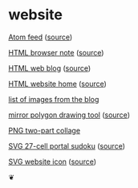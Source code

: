 # website

[Atom feed](/atom.xml) ([source](atom.xml))

[HTML browser note](/66c/browser_note.html) ([source](66c/browser_note.html))

[HTML web blog](/blog/index.html) ([source](blog/index.html))

[HTML website home](/index.html) ([source](index.html))

[list of images from the blog](/index.html?s=entry+content+img)

[mirror polygon drawing tool](/index.html?s=%23mirror_polygon_66c) ([source](66c/script.js))

[PNG two-part collage](/619/A%20Crow's%20Head.png)

[SVG 27-cell portal sudoku](/668/ns_portals.svg) ([source](668/ns_portals.svg))

[SVG website icon](/icons/48.svg) ([source](icons/48.svg))

&#10086;
